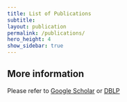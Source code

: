 ```yaml
---
title: List of Publications
subtitle: 
layout: publication
permalink: /publications/
hero_height: 4
show_sidebar: true
---
```


## More information

Please refer to [Google Scholar](https://scholar.google.com/citations?user=ba3_FkYAAAAJ&hl=en&oi=ao) or [DBLP](https://dblp.org/pers/hd/z/Zhou:Minghui)